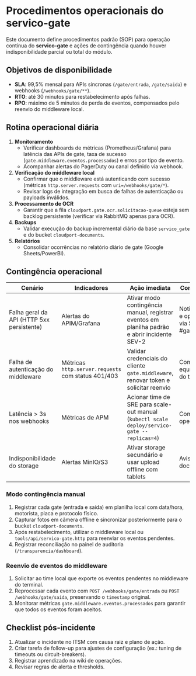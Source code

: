 # Procedimentos operacionais do servico-gate

Este documento define procedimentos padrão (SOP) para operação contínua do **servico-gate** e ações de contingência quando houver indisponibilidade parcial ou total do módulo.

## Objetivos de disponibilidade

- **SLA**: 99,5% mensal para APIs síncronas (`/gate/entrada`, `/gate/saida`) e webhooks (`/webhooks/gate/**`).
- **RTO**: até 30 minutos para restabelecimento após falhas.
- **RPO**: máximo de 5 minutos de perda de eventos, compensados pelo reenvio do middleware local.

## Rotina operacional diária

1. **Monitoramento**
   - Verificar dashboards de métricas (Prometheus/Grafana) para latência das APIs de gate, taxa de sucesso (`gate.middleware.eventos.processados`) e erros por tipo de evento.
   - Acompanhar alertas do PagerDuty ou canal definido via webhook.
2. **Verificação do middleware local**
   - Confirmar que o middleware está autenticando com sucesso (métricas `http.server.requests` com `uri=/webhooks/gate/*`).
   - Revisar logs de integração em busca de falhas de autenticação ou payloads inválidos.
3. **Processamento de OCR**
   - Garantir que a fila `cloudport.gate.ocr.solicitacao-queue` esteja sem backlog persistente (verificar via RabbitMQ apenas para OCR).
4. **Backups**
   - Validar execução do backup incremental diário da base `servico_gate` e do bucket `cloudport-documents`.
5. **Relatórios**
   - Consolidar ocorrências no relatório diário de gate (Google Sheets/PowerBI).

## Contingência operacional

| Cenário | Indicadores | Ação imediata | Comunicação |
|---------|-------------|---------------|-------------|
| Falha geral da API (HTTP 5xx persistente) | Alertas do APIM/Grafana | Ativar modo contingência manual, registrar eventos em planilha padrão e abrir incidente SEV-2 | Notificar NOC e operações via Slack #gate-ops |
| Falha de autenticação do middleware | Métricas `http.server.requests` com status 401/403 | Validar credenciais do cliente `gate.middleware`, renovar token e solicitar reenvio | Comunicar equipe de TI do terminal |
| Latência > 3s nos webhooks | Métricas de APM | Acionar time de SRE para scale-out manual (`kubectl scale deploy/servico-gate --replicas=4`) | Comunicar operador líder |
| Indisponibilidade do storage | Alertas MinIO/S3 | Ativar storage secundário e usar upload offline com tablets | Avisar área de documentação |

### Modo contingência manual

1. Registrar cada gate (entrada e saída) em planilha local com data/hora, motorista, placa e protocolo físico.
2. Capturar fotos em câmera offline e sincronizar posteriormente para o bucket `cloudport-documents`.
3. Após restabelecimento, utilizar o middleware local ou `tools/api/servico-gate.http` para reenviar os eventos pendentes.
4. Registrar reconciliação no painel de auditoria (`/transparencia/dashboard`).

### Reenvio de eventos do middleware

1. Solicitar ao time local que exporte os eventos pendentes no middleware do terminal.
2. Reprocessar cada evento com `POST /webhooks/gate/entrada` ou `POST /webhooks/gate/saida`, preservando o `timestamp` original.
3. Monitorar métricas `gate.middleware.eventos.processados` para garantir que todos os eventos foram aceitos.

## Checklist pós-incidente

1. Atualizar o incidente no ITSM com causa raiz e plano de ação.
2. Criar tarefa de follow-up para ajustes de configuração (ex.: tuning de timeouts ou circuit-breakers).
3. Registrar aprendizado na wiki de operações.
4. Revisar regras de alerta e thresholds.
